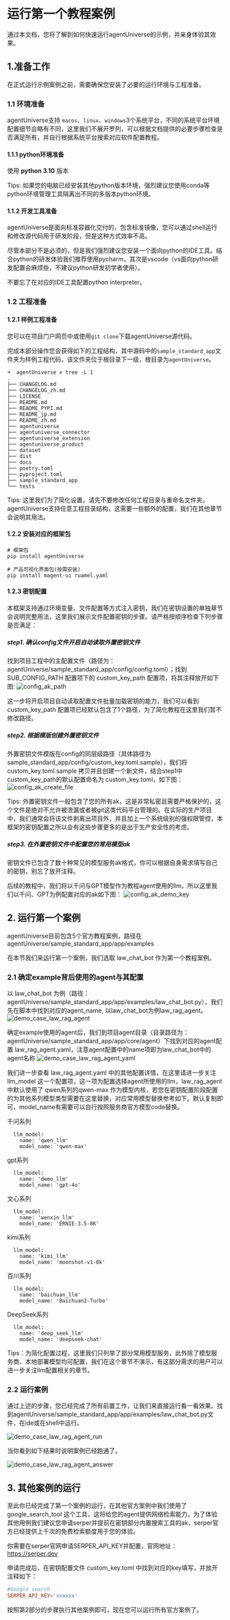 # 运行第一个教程案例
通过本文档，您将了解到如何快速运行agentUniverse的示例，并亲身体验其效果。

## 1.准备工作
在正式运行示例案例之前，需要确保您安装了必要的运行环境与工程准备。

### 1.1 环境准备
agentUniverse支持 `macos`、`linux`、`windows`3个系统平台，不同的系统平台环境配置细节会略有不同，这里我们不展开罗列，可以根据文档提供的必要步骤检查是否满足所有，并自行根据系统平台搜索对应软件配置教程。

#### 1.1.1 python环境准备
使用 **python 3.10** 版本

Tips: 如果您的电脑已经安装其他python版本环境，强烈建议您使用conda等python环境管理工具隔离出不同的多版本python环境。

#### 1.1.2 开发工具准备
agentUniverse是面向标准容器化交付的，包含标准镜像，您可以通过shell运行和修改源代码用于研发阶段，但是这种方式效率不高。

尽管本部分不是必须的，但是我们强烈建议您安装一个面向python的IDE工具。结合python的研发体验我们推荐使用pycharm，其次是vscode（vs面向python研发配置会麻烦些，不建议python研发初学者使用）。

不要忘了在对应的IDE工具配置python interpreter。

### 1.2 工程准备
#### 1.2.1 样例工程准备
您可以在项目门户网页中或使用`git clone`下载agentUniverse源代码。

完成本部分操作您会获得如下的工程结构，其中源码中的`sample_standard_app`文件夹为样例工程代码，该文件夹位于根目录下一级，根目录为`agentUniverse`。

```text
➜  agentUniverse ✗ tree -L 1
.
├── CHANGELOG.md
├── CHANGELOG_zh.md
├── LICENSE
├── README.md
├── README_PYPI.md
├── README_jp.md
├── README_zh.md
├── agentuniverse
├── agentuniverse_connector
├── agentuniverse_extension
├── agentuniverse_product
├── dataset
├── dist
├── docs
├── poetry.toml
├── pyproject.toml
├── sample_standard_app
└── tests
```

Tips: 这里我们为了简化设置，请先不要修改任何工程目录与重命名文件夹。agentUniverse支持任意工程目录结构，这需要一些额外的配置，我们在其他章节会说明其用法。

#### 1.2.2 安装对应的框架包
```shell
# 框架包
pip install agentUniverse

# 产品可视化界面包(按需安装)
pip install magent-ui ruamel.yaml
```

#### 1.2.3 密钥配置
本框架支持通过环境变量、文件配置等方式注入密钥，我们在密钥设置的单独章节会说明完整用法，这里我们展示文件配置密钥的步骤。请严格按顺序检查下列步骤是否满足：

##### step1. 确认config文件开启自动读取外置密钥文件
找到项目工程中的主配置文件（路径为：agentUniverse/sample_standard_app/config/config.toml）；找到 SUB_CONFIG_PATH 配置项下的 custom_key_path 配置项，将其注释放开如下图:
![config_ak_path](../_picture/config_ak_path.png)

这一步将开启项目自动读取配置文件批量加载密钥的能力，我们可以看到 custom_key_path 配置项已经默认包含了1个路径，为了简化教程在这里我们暂不修改路径。

##### step2. 根据模版创建外置密钥文件
外置密钥文件模版在config的同层级路径（具体路径为sample_standard_app/config/custom_key.toml.sample），我们将 custom_key.toml.sample 拷贝并且创建一个新文件，结合step1中custom_key_path的默认配置命名为 custom_key.toml，如下图：
![config_ak_create_file](../_picture/config_ak_create_file.png)

Tips: 外置密钥文件一般包含了您的所有ak，这是非常私密且需要严格保护的，这个文件是绝对不允许被泄漏或者被git这类代码平台管理的。在实际的生产项目中，我们通常会将该文件剥离出项目外，并且加上一个系统级别的强权限管控，本框架的密钥配置之所以会有这些步骤更多的是出于生产安全性的考虑。

##### step3. 在外置密钥文件中配置您的常用模型ak
密钥文件已包含了数十种常见的模型服务ak格式，你可以根据自身需求填写自己的密钥，别忘了放开注释。

后续的教程中，我们将以千问与GPT模型作为教程agent使用的llm，所以这里我们以千问、GPT为例配置对应的ak如下图：
![config_ak_demo_key](../_picture/config_ak_demo_key.png)

## 2. 运行第一个案例
agentUniverse目前包含5个官方教程案例，路径在 agentUniverse/sample_standard_app/app/examples

在本节我们来运行第一个案例，我们选取 law_chat_bot 作为第一个教程案例。

### 2.1 确定example背后使用的agent与其配置
以 law_chat_bot 为例（路径：agentUniverse/sample_standard_app/app/examples/law_chat_bot.py），我们先在脚本中找到对应的agent_name, 以law_chat_bot为例law_rag_agent。
![demo_case_law_rag_agent](../_picture/demo_case_law_rag_agent.png)

确定example使用的agent后，我们到项目agent目录（目录路径为：agentUniverse/sample_standard_app/app/core/agent）下找到对应的agent配置 law_rag_agent.yaml，注意agent配置中的name项即为law_chat_bot中的agent名称
![demo_case_law_rag_agent_yaml](../_picture/demo_case_law_rag_agent_yaml.png)

我们进一步查看 law_rag_agent.yaml 中的其他配置详情，在这里请进一步关注 llm_model 这一个配置项，这一项为配置选择agent所使用的llm，law_rag_agent 中默认使用了 qwen系列的qwen-max 作为模型内核，若您在密钥配置阶段配置的为其他系列模型类型需要在这里替换，对应常用模型替换参考如下。默认复制即可，model_name有需要可以自行按照服务商官方模型code替换。

千问系列
```text
  llm_model:
    name: 'qwen_llm'
    model_name: 'qwen-max'
```

gpt系列
```text
  llm_model:
    name: 'demo_llm'
    model_name: 'gpt-4o'
```

文心系列
```text
  llm_model:
    name: 'wenxin_llm'
    model_name: 'ERNIE-3.5-8K'
```

kimi系列
```text
  llm_model:
    name: 'kimi_llm'
    model_name: 'moonshot-v1-8k'
```

百川系列
```text
  llm_model:
    name: 'baichuan_llm'
    model_name: 'Baichuan2-Turbo'
```

DeepSeek系列
```text
  llm_model:
    name: 'deep_seek_llm'
    model_name: 'deepseek-chat'
```

Tips：为简化配置过程，这里我们只列举了部分常用模型服务，此外除了模型服务商、本地部署模型均可配置，我们在这个章节不演示，有这部分需求的用户可以进一步关注llm配置相关的章节。


### 2.2 运行案例
通过上述的步骤，您已经完成了所有前置工作，让我们来直接运行看一看效果。找到agentUniverse/sample_standard_app/app/examples/law_chat_bot.py文件，在ide或在shell中运行。

![demo_case_law_rag_agent_run](../_picture/demo_case_law_rag_agent_run.png)

当你看到如下结果时说明案例已经跑通了。

![demo_case_law_rag_agent_answer](../_picture/demo_case_law_rag_agent_answer.png)


## 3. 其他案例的运行
至此你已经完成了第一个案例的运行，在其他官方案例中我们使用了 google_search_tool 这个工具，这将给您的agent提供网络检索能力，为了体验其他用例我们建议您申请serper并提前在密钥部分内置搜索工具的ak，serper官方已经提供上千次的免费检索额度用于您的体验。

你需要在serper官网申请SERPER_API_KEY并配置，官网地址： https://serper.dev

申请完成后，在密钥配置文件 custom_key.toml 中找到对应的key填写，并放开注释如下：

```toml
#Google search
SERPER_API_KEY='xxxxxx'
```

按照第2部分的步骤执行其他案例即可，现在您可以运行所有官方案例了。
